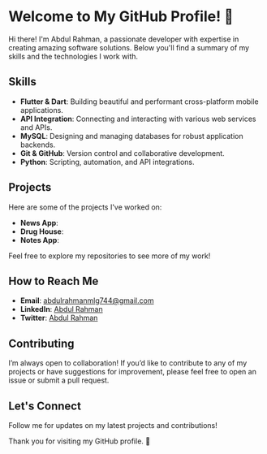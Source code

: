 # Welcome to My GitHub Profile! 🚀

Hi there! I'm Abdul Rahman, a passionate developer with expertise in creating amazing software solutions. Below you'll find a summary of my skills and the technologies I work with.

## Skills

- **Flutter & Dart**: Building beautiful and performant cross-platform mobile applications.
- **API Integration**: Connecting and interacting with various web services and APIs.
- **MySQL**: Designing and managing databases for robust application backends.
- **Git & GitHub**: Version control and collaborative development.
- **Python**: Scripting, automation, and API integrations.

## Projects

Here are some of the projects I've worked on:

- **News App**:
- **Drug House**: 
- **Notes App**: 

Feel free to explore my repositories to see more of my work!

## How to Reach Me

- **Email**: abdulrahmanmlg744@gmail.com
- **LinkedIn**: [Abdul Rahman](www.linkedin.com/in/abdulrahman0842)
- **Twitter**: [Abdul Rahman](https://twitter.com/abdulrahman0842)

## Contributing

I’m always open to collaboration! If you’d like to contribute to any of my projects or have suggestions for improvement, please feel free to open an issue or submit a pull request.

## Let's Connect

Follow me for updates on my latest projects and contributions!

Thank you for visiting my GitHub profile. 🚀
